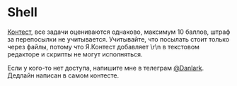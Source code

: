 # Shell

[Контест](https://official.contest.yandex.ru/contest/29079/enter/), все задачи
оцениваются однаково, максимум 10 баллов, штраф за перепосылки не учитывается.
Учитывайте, что посылать стоит только через файлы, потому что Я.Контест
добавляет \r\n в текстовом редакторе и скрипты не могут исполняться.

Если у кого-то нет доступа, напишите мне в телеграм
[@Danlark](https://t.me/Danlark). Дедлайн написан в самом контесте.
